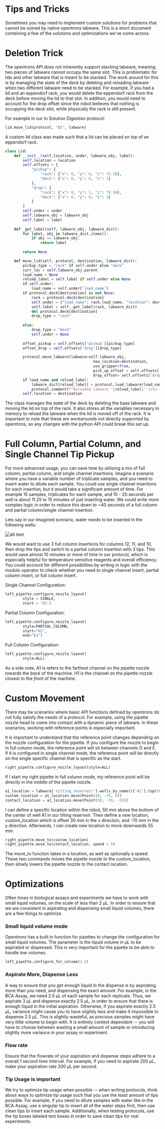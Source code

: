 # Tips and Tricks

Sometimes you may need to implement custom solutions for problems that cannot be solved by native opentrons labware. This is a short document containing a few of the solutions and optimizations we've come across.
# Deletion Trick

The opentrons API does not inherently support stacking labware, meaning two pieces of labware cannot occupy the same slot. This is problematic for lids and other labware that is meant to be stacked. The work around for this is by managing the state of the deck by deleting and reloading labware when two different labware need to be stacked. For example, if you had a lid and an eppendorf rack, you would delete the eppendorf rack from the deck before moving the lid to that slot. In addition, you would need to account for the drop offset since the robot believes that nothing is occupying the deck slot, while physically the rack is still present. 

For example in our In Solution Digestion protocol:
```python
lid.move_lid(protocol, "B3", labware) 
```

A custom lid class was made such that a lid can be placed on top of an eppendorf rack. 

```python
class Lid: 
    def __init__(self,location, under, labware_obj, label):
        self.location = location
        self.offsets = {
            "pickup": {
                "rack": {"x": 0, "y": 0, "z": 75.38},
                "deck": {"x": 0, "y": 0, "z": 1}
            },
            "drop": {
                "rack": {"x": 0, "y": 1, "z": 79.50},
                "deck": {"x": 0, "y": 0, "z": 3}
            }
        }
        self.under = under
        self.labware_obj = labware_obj
        self.label = label
    
    def _get_label(self, labware_obj, labware_dict):
        for label, obj in labware_dict.items():
            if obj == labware_obj:
                return label
            
        return None

    def move_lid(self, protocol, destination, labware_dict):
        pickup_type = "rack" if self.under else "deck"
        curr_loc = self.labware_obj.parent
        load_name = None
        reload_label = self.label if self.under else None
        if self.under:
            load_name = self.under['load_name']
        if protocol.deck[destination] is not None:
            rack = protocol.deck[destination]
            self.under = {"load_name": rack.load_name, "location": destination}
            self.label = self._get_label(rack, labware_dict)
            del protocol.deck[destination]
            drop_type = "rack"
            
        else:
            drop_type = "deck"
            self.under = None
        
        offset_pickup = self.offsets['pickup'][pickup_type]
        offset_drop = self.offsets['drop'][drop_type]

        protocol.move_labware(labware=self.labware_obj,
                                        new_location=destination,
                                        use_gripper=True,
                                        pick_up_offset = self.offsets['pickup'][pickup_type],
                                        drop_offset= self.offsets['drop'][drop_type])
        if load_name and reload_label:
            labware_dict[reload_label] = protocol.load_labware(load_name, location = curr_loc)
            protocol.comment(f"Reloaded labware '{reload_label}' into {curr_loc}")
        self.location = destination

```

The class manages the state of the deck by deleting the base labware and moving the lid on top of the rack. It also stores all the variables necessary in memory to reload the labware when the lid is moved off of the rack. It is important to note that these are workarounds not directly supported by opentrons, so any changes with the python API could break this set up. 

# Full Column, Partial Column, and Single Channel Tip Pickup

For more advanced usage, you can save time by utilizing a mix of full column, partial column, and single channel insertions. Imagine a scenario where you have a variable number of triplicate samples, and you need to insert water to dilute each sample. You could use single channel insertions for each insertion, but it would take a significant amount of time. For example 15 samples, triplicates for each sample, and 15 - 20 seconds per well is about 11.25 to 15 minutes of just inserting water. We could write more complex logic in order to reduce this down to ~40 seconds of a full column and partial column/single channel insertion. 


Lets say in our imagined scenario, water needs to be inserted in the following wells:

![alt text](../images/scenario.png)

We would want to use 3 full column insertions for columns 12, 11, and 10, then drop the tips and switch to a partial column insertion with 3 tips. This would save almost 10 minutes or more of time in our protocol, which is especially helpful for temperature sensitive reagents and overall efficiency. You could account for different possibilities by writing in logic with the modulo operator to check whether you need to single channel insert, partial column insert, or full column insert. 

Single Channel Configuration:

```python
left_pipette.configure_nozzle_layout(
        style = SINGLE,
        start = 'H1')
```

Partial Column Configuration:

```python
left_pipette.configure_nozzle_layout(
        style=PARTIAL_COLUMN,
        start="H1",
        end="E1")
```

Full Column Configuration:

```python
left_pipette.configure_nozzle_layout(
        style=ALL)
```

As a side note, A1 is refers to the farthest channel on the pipette nozzle towards the *back* of the machine. H1 is the channel on the pipette nozzle closest to the *front* of the machine. 


# Custom Movement

There may be scenarios where basic API functions defined by opentrons do not fully satisfy the needs of a protocol. For example, using the pipette nozzle head to come into contact with a dynamic piece of labware. In these scenarios, working with reference points is especially important. 

It is important to understand that the reference point changes depending on the nozzle configuration for the pipette. If you configure the nozzle to begin in full column mode, the reference point will sit between channels D and E. If it is configured in single channel mode, the reference point will be directly on the single specific channel that is specific as the start. 


```python
right_pipette.configure_nozzle_layout(style=ALL)
```
If I start my right pipette in full column mode, my reference point will be directly in the middle of the pipette nozzle. 


```python
a1_location = labware['tilting_reservoir'].wells_by_name()['A1'].top(50)
custom_location = a1_location.move(Point(30, -70, 0))
contact_location = a1_location.move(Point(30, -70, -55)) 
```

I can define a specific location within the robot, 50 mm above the bottom of the center of well A1 in our tilting reservoir. Then define a new location, custom_location which is offset 30 mm in the x direction, and -70 mm in the y direction. Afterwards, I can create new location to move downwards 55 mm.

```python
right_pipette.move_to(custom_location)
right_pipette.move_to(contact_location, speed = 5)
```
The move_to function takes in a location, as well as optionally a speed. These two commands moves the pipette nozzle to the custom_location, then slowly lowers the pipette nozzle to the contact location. 

# Optimizations

Often times in biological assays and experiments we have to work with small liquid volumes, on the scale of less than 2 μL. In order to ensure that we are consistent in aspirating and dispensing small liquid volumes, there are a few things to optimize. 

### Small liquid volume mode

Opentrons has a built in function for pipettes to change the configuration for small liquid volumes. The parameter is the liquid volume in μL to be aspirated or dispensed. This is very important for the pipette to be able to handle low volumes.

```python
left_pipette.configure_for_volume(2.5)
```


### Aspirate More, Dispense Less

A way to ensure that you get enough liquid in the dispense is by aspirating more than you need, and dispensing the exact amount. For example, in the BCA Assay, we need 2.5 μL of each sample for each replicate. Thus, we aspirate 3 μL and dispense exactly 2.5 μL, in order to ensure that there is enough liquid in the initial aspiration. Otherwise, if you aspirate exactly 2.5 μL, variance might cause you to have slightly less and make it impossible to dispense 2.5 μL. This is slightly wasteful, as precious samples might have very little volume to begin with. It is entirely context dependent -- you will have to choose between wasting a small amount of sample or introducing slightly more variance in your assay or experiment. 

### Flow rate

Ensure that the flowrate of your aspiration and dispense steps adhere to a overall 1 second time interval. For example, if you need to aspirate 200 μL, make your aspiration rate 200 μL per second. 

### Tip Usage is important 

We try to optimize tip usage when possible -- when writing protocols, think about ways to optimize tip usage such that you use the least amount of tips possible. For example, if you need to dilute samples with water like in the BCA Assay, use a singular tip to insert all of the water steps first, then use clean tips to insert each sample. Additionally, when testing protocols, use the tip boxes labeled test boxes in order to save clean tips for real experiments. 